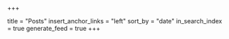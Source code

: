 +++


title = "Posts"
insert_anchor_links = "left"
sort_by = "date"
in_search_index = true
generate_feed = true
+++



